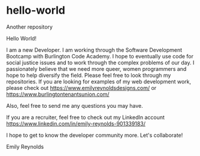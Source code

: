 # hello-world
Another repository


Hello World!

I am a new Developer. I am working through the Software Development Bootcamp with Burlington Code Academy. I hope to eventually use code for social justice issues and to work through the complex problems of our day. I passionately believe that we need more queer, women programmers and hope to help diversify the field. Please feel free to look through my repositories. If you are looking for examples of my web development work, please check out https://www.emilyreynoldsdesigns.com/ or https://www.burlingtontenantsunion.com/

Also, feel free to send me any questions you may have. 

If you are a recruiter, feel free to check out my LinkedIn account https://www.linkedin.com/in/emily-reynolds-901339183/

I hope to get to know the developer community more. Let's collaborate!

Emily Reynolds

